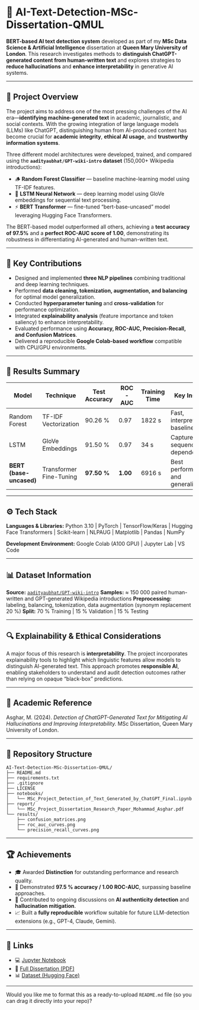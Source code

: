 # 🧠 AI-Text-Detection-MSc-Dissertation-QMUL

**BERT-based AI text detection system** developed as part of my **MSc Data Science & Artificial Intelligence** dissertation at **Queen Mary University of London**.
This research investigates methods to **distinguish ChatGPT-generated content from human-written text** and explores strategies to **reduce hallucinations** and **enhance interpretability** in generative AI systems.

---

## 🎯 Project Overview

The project aims to address one of the most pressing challenges of the AI era—**identifying machine-generated text** in academic, journalistic, and social contexts. With the growing integration of large language models (LLMs) like ChatGPT, distinguishing human from AI-produced content has become crucial for **academic integrity**, **ethical AI usage**, and **trustworthy information systems**.

Three different model architectures were developed, trained, and compared using the **`aadityaubhat/GPT-wiki-intro` dataset** (150,000+ Wikipedia introductions):

* 🪵 **Random Forest Classifier** — baseline machine-learning model using TF-IDF features.
* 🔁 **LSTM Neural Network** — deep learning model using GloVe embeddings for sequential text processing.
* ⚡ **BERT Transformer** — fine-tuned “bert-base-uncased” model leveraging Hugging Face Transformers.

The BERT-based model outperformed all others, achieving a **test accuracy of 97.5%** and a **perfect ROC-AUC score of 1.00**, demonstrating its robustness in differentiating AI-generated and human-written text.

---

## 🧩 Key Contributions

* Designed and implemented **three NLP pipelines** combining traditional and deep learning techniques.
* Performed **data cleaning, tokenization, augmentation, and balancing** for optimal model generalization.
* Conducted **hyperparameter tuning** and **cross-validation** for performance optimization.
* Integrated **explainability analysis** (feature importance and token saliency) to enhance interpretability.
* Evaluated performance using **Accuracy, ROC-AUC, Precision-Recall, and Confusion Matrices**.
* Delivered a reproducible **Google Colab-based workflow** compatible with CPU/GPU environments.

---

## 🧪 Results Summary

| Model                   | Technique               | Test Accuracy | ROC-AUC  | Training Time | Key Insight                         |
| ----------------------- | ----------------------- | ------------- | -------- | ------------- | ----------------------------------- |
| Random Forest           | TF-IDF Vectorization    | 90.26 %       | 0.97     | 1822 s        | Fast, interpretable baseline        |
| LSTM                    | GloVe Embeddings        | 91.50 %       | 0.97     | 34 s          | Captures sequence dependencies      |
| **BERT (base-uncased)** | Transformer Fine-Tuning | **97.50 %**   | **1.00** | 6916 s        | Best performance and generalization |

---

## ⚙️ Tech Stack

**Languages & Libraries:**
Python 3.10 | PyTorch | TensorFlow/Keras | Hugging Face Transformers | Scikit-learn | NLPAUG | Matplotlib | Pandas | NumPy

**Development Environment:**
Google Colab (A100 GPU) | Jupyter Lab | VS Code

---

## 📊 Dataset Information

**Source:** [`aadityaubhat/GPT-wiki-intro`](https://huggingface.co/datasets/aadityaubhat/GPT-wiki-intro)
**Samples:** ≈ 150 000 paired human-written and GPT-generated Wikipedia introductions
**Preprocessing:** labeling, balancing, tokenization, data augmentation (synonym replacement 20 %)
**Split:** 70 % Training | 15 % Validation | 15 % Testing

---

## 🔍 Explainability & Ethical Considerations

A major focus of this research is **interpretability**.
The project incorporates explainability tools to highlight which linguistic features allow models to distinguish AI-generated text.
This approach promotes **responsible AI**, enabling stakeholders to understand and audit detection outcomes rather than relying on opaque “black-box” predictions.

---

## 📘 Academic Reference

Asghar, M. (2024). *Detection of ChatGPT-Generated Text for Mitigating AI Hallucinations and Improving Interpretability.*
MSc Dissertation, Queen Mary University of London.

---

## 📂 Repository Structure

```
AI-Text-Detection-MSc-Dissertation-QMUL/
├── README.md
├── requirements.txt
├── .gitignore
├── LICENSE
├── notebooks/
│   └── MSc_Project_Detection_of_Text_Generated_by_ChatGPT_Final.ipynb
├── report/
│   └── MSc_Project_Dissertation_Research_Paper_Mohammad_Asghar.pdf
└── results/
    ├── confusion_matrices.png
    ├── roc_auc_curves.png
    └── precision_recall_curves.png
```

---

## 🏆 Achievements

* 🎓 Awarded **Distinction** for outstanding performance and research quality.
* 🧠 Demonstrated **97.5 % accuracy / 1.00 ROC-AUC**, surpassing baseline approaches.
* 🤝 Contributed to ongoing discussions on **AI authenticity detection** and **hallucination mitigation**.
* 📈 Built a **fully reproducible** workflow suitable for future LLM-detection extensions (e.g., GPT-4, Claude, Gemini).

---

## 🔗 Links

* 💻 [Jupyter Notebook](notebooks/MSc_Project_Detection_of_Text_Generated_by_ChatGPT_Final.ipynb)
* 📘 [Full Dissertation (PDF)](report/MSc_Project_Dissertation_Research_Paper_Mohammad_Asghar.pdf)
* 📊 [Dataset (Hugging Face)](https://huggingface.co/datasets/aadityaubhat/GPT-wiki-intro)

---

Would you like me to format this as a ready-to-upload `README.md` file (so you can drag it directly into your repo)?


